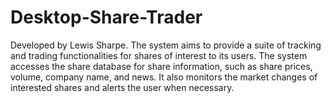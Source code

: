 # Desktop-Share-Trader
Developed by Lewis Sharpe.
The system aims to provide a suite of tracking and trading functionalities for shares of interest to its users. The system accesses the share database for share information, such as share prices, volume, company name, and news. It also monitors the market changes of interested shares and alerts the user when necessary.
